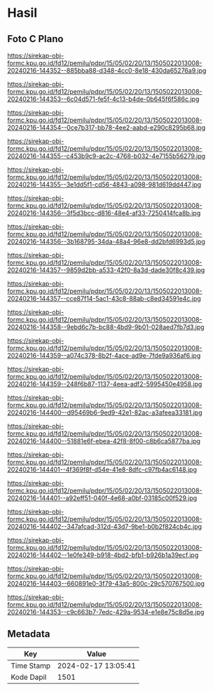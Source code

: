 # Hasil

## Foto C Plano

https://sirekap-obj-formc.kpu.go.id/fd12/pemilu/pdpr/15/05/02/20/13/1505022013008-20240216-144352--885bba88-d348-4cc0-8e18-430da65276a9.jpg

https://sirekap-obj-formc.kpu.go.id/fd12/pemilu/pdpr/15/05/02/20/13/1505022013008-20240216-144353--6c04d571-fe5f-4c13-b4de-0b645f6f586c.jpg

https://sirekap-obj-formc.kpu.go.id/fd12/pemilu/pdpr/15/05/02/20/13/1505022013008-20240216-144354--0ce7b317-bb78-4ee2-aabd-e290c8295b68.jpg

https://sirekap-obj-formc.kpu.go.id/fd12/pemilu/pdpr/15/05/02/20/13/1505022013008-20240216-144355--c453b9c9-ac2c-4768-b032-4e7155b56279.jpg

https://sirekap-obj-formc.kpu.go.id/fd12/pemilu/pdpr/15/05/02/20/13/1505022013008-20240216-144355--3e1dd5f1-cd56-4843-a098-981d619dd447.jpg

https://sirekap-obj-formc.kpu.go.id/fd12/pemilu/pdpr/15/05/02/20/13/1505022013008-20240216-144356--3f5d3bcc-d816-48e4-af33-7250414fca8b.jpg

https://sirekap-obj-formc.kpu.go.id/fd12/pemilu/pdpr/15/05/02/20/13/1505022013008-20240216-144356--3b168795-34da-48a4-96e8-dd2bfd6993d5.jpg

https://sirekap-obj-formc.kpu.go.id/fd12/pemilu/pdpr/15/05/02/20/13/1505022013008-20240216-144357--9859d2bb-a533-42f0-8a3d-dade30f8c439.jpg

https://sirekap-obj-formc.kpu.go.id/fd12/pemilu/pdpr/15/05/02/20/13/1505022013008-20240216-144357--cce87f14-5ac1-43c8-88ab-c8ed34591e4c.jpg

https://sirekap-obj-formc.kpu.go.id/fd12/pemilu/pdpr/15/05/02/20/13/1505022013008-20240216-144358--9ebd6c7b-bc88-4bd9-9b01-028aed7fb7d3.jpg

https://sirekap-obj-formc.kpu.go.id/fd12/pemilu/pdpr/15/05/02/20/13/1505022013008-20240216-144359--a074c378-8b2f-4ace-ad9e-7fde9a936af6.jpg

https://sirekap-obj-formc.kpu.go.id/fd12/pemilu/pdpr/15/05/02/20/13/1505022013008-20240216-144359--248f6b87-1137-4eea-adf2-5995450e4958.jpg

https://sirekap-obj-formc.kpu.go.id/fd12/pemilu/pdpr/15/05/02/20/13/1505022013008-20240216-144400--d95469b6-9ed9-42e1-82ac-a3afeea33181.jpg

https://sirekap-obj-formc.kpu.go.id/fd12/pemilu/pdpr/15/05/02/20/13/1505022013008-20240216-144400--51881e6f-ebea-42f8-8f00-c8b6ca5877ba.jpg

https://sirekap-obj-formc.kpu.go.id/fd12/pemilu/pdpr/15/05/02/20/13/1505022013008-20240216-144401--4f369f8f-d54e-41e8-8dfc-c97fb4ac6148.jpg

https://sirekap-obj-formc.kpu.go.id/fd12/pemilu/pdpr/15/05/02/20/13/1505022013008-20240216-144401--a92eff51-040f-4e68-a0bf-03185c00f529.jpg

https://sirekap-obj-formc.kpu.go.id/fd12/pemilu/pdpr/15/05/02/20/13/1505022013008-20240216-144402--347afcad-312d-43d7-9be1-b0b2f824cb4c.jpg

https://sirekap-obj-formc.kpu.go.id/fd12/pemilu/pdpr/15/05/02/20/13/1505022013008-20240216-144402--1e0fe349-b918-4bd2-bfb1-b926b1a39ecf.jpg

https://sirekap-obj-formc.kpu.go.id/fd12/pemilu/pdpr/15/05/02/20/13/1505022013008-20240216-144403--660891e0-3f79-43a5-800c-29c570767500.jpg

https://sirekap-obj-formc.kpu.go.id/fd12/pemilu/pdpr/15/05/02/20/13/1505022013008-20240216-144353--c9c663b7-7edc-429a-9534-e1e8e75c8d5e.jpg


## Metadata

| Key        | Value               |
| ---------- | ------------------- |
| Time Stamp | 2024-02-17 13:05:41 |
| Kode Dapil | 1501                |




